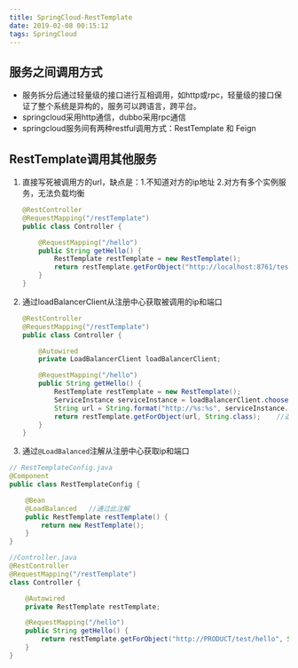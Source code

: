 ```yaml
---
title: SpringCloud-RestTemplate
date: 2019-02-08 00:15:12
tags: SpringCloud
---
```


## 服务之间调用方式

- 服务拆分后通过轻量级的接口进行互相调用，如http或rpc，轻量级的接口保证了整个系统是异构的，服务可以跨语言，跨平台。
- springcloud采用http通信，dubbo采用rpc通信
- springcloud服务间有两种restful调用方式：RestTemplate 和 Feign

## RestTemplate调用其他服务

1. 直接写死被调用方的url，缺点是：1.不知道对方的ip地址   2.对方有多个实例服务，无法负载均衡

    ```java
    @RestController
    @RequestMapping("/restTemplate")
    public class Controller {

        @RequestMapping("/hello")
        public String getHello() {
            RestTemplate restTemplate = new RestTemplate();
            return restTemplate.getForObject("http://localhost:8761/test/hello", String.class);     // 返回 hello
        }
    }
    ```

2. 通过loadBalancerClient从注册中心获取被调用的ip和端口

    ```java
    @RestController
    @RequestMapping("/restTemplate")
    public class Controller {

        @Autowired
        private LoadBalancerClient loadBalancerClient;

        @RequestMapping("/hello")
        public String getHello() {
            RestTemplate restTemplate = new RestTemplate();
            ServiceInstance serviceInstance = loadBalancerClient.choose("PRODUCT"); //application 的 name
            String url = String.format("http://%s:%s", serviceInstance.getHost(), serviceInstance.getPort()) + "/test/hello";
            return restTemplate.getForObject(url, String.class);    //返回hello
        }
    }
    ```

3. 通过`@LoadBalanced`注解从注册中心获取ip和端口

```java
// RestTemplateConfig.java
@Component
public class RestTemplateConfig {

    @Bean
    @LoadBalanced   //通过此注解
    public RestTemplate restTemplate() {
        return new RestTemplate();
    }
}
```

```java
//Controller.java
@RestController
@RequestMapping("/restTemplate")
class Controller {

    @Autowired
    private RestTemplate restTemplate;

    @RequestMapping("/hello")
    public String getHello() {
        return restTemplate.getForObject("http://PRODUCT/test/hello", String.class);    //直接写 application 的 name
    }
}
```